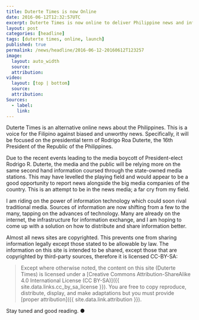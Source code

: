 ```yaml
---
title: Duterte Times is now Online
date: 2016-06-12T12:32:57UTC
excerpt: Duterte Times is now online to deliver Philippine news and information for the Filipino people.
layout: post
categories: [headline]
tags: [duterte times, online, launch]
published: true
permalink: /news/headline/2016-06-12-20160612T123257
image:
  layout: auto_width
  source:
  attribution:
video:
  layout: [top | bottom]
  source:
  attribution:
Sources:
  - label:
    link:
---
```


Duterte Times is an alternative online news about the Philippines.
This is a voice for the Filipino against biased and unworthy news.
Specifically, it will be focused on the presidential term of Rodrigo Roa Duterte, the 16th President of the Republic of the Philippines.

Due to the recent events leading to the media boycott of President-elect Rodrigo R. Duterte, the media and the public will be relying more on the same second hand information coursed through the state-owned media stations.
This may have levelled the playing field and would appear to be a good opportunity to report news alongside the big media companies of the country.
This is an attempt to be in the news media; a far cry from my field.

I am riding on the power of information technology which could soon rival traditional media.
Sources of information are now shifting from a few to the many, tapping on the advances of technology.
Many are already on the internet, the infrastructure for information exchange, and I am hoping to come up with a solution on how to distribute and share information better.

Almost all news sites are copyrighted.
This prevents one from sharing information legally except those stated to be allowable by law.
The information on this site is intended to be shared, except those that are copyrighted by third-party sources, therefore it is licensed CC-BY-SA:

> Except where otherwise noted, the content on this site (Duterte Times) is licensed under a [Creative Commons Attribution-ShareAlike 4.0 International License (CC BY-SA)]({{ site.data.links.cc_by_sa_license }}). You are free to copy reproduce, distribute, display, and make adaptations but you must provide [proper attribution]({{ site.data.link.attribution }}).

Stay tuned and good reading.
&#x25cf;
